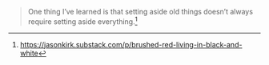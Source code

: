 > One thing I’ve learned is that setting aside old things doesn’t always require setting aside everything.[^1]

[^1]: https://jasonkirk.substack.com/p/brushed-red-living-in-black-and-white
